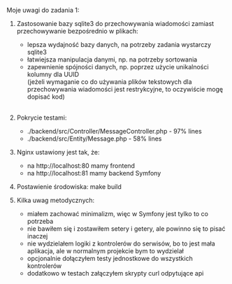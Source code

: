 Moje uwagi do zadania 1:
1. Zastosowanie bazy sqlite3 do przechowywania wiadomości zamiast przechowywanie bezpośrednio w plikach:
   - lepsza wydajność bazy danych, na potrzeby zadania wystarczy sqlite3
   - łatwiejsza manipulacja danymi, np. na potrzeby sortowania
   - zapewnienie spójności danych, np. poprzez użycie unikalności kolumny dla UUID <br>
     (jeżeli wymaganie co do używania plików tekstowych dla przechowywania wiadomości jest restrykcyjne, to oczywiście mogę dopisać kod) <br><br>

2. Pokrycie testami:
   - ./backend/src/Controller/MessageController.php - 97% lines
   - ./backend/src/Entity/Message.php - 58% lines

3. Nginx ustawiony jest tak, że:
   - na http://localhost:80 mamy frontend
   - na http://localhost:81 mamy backend Symfony

4. Postawienie środowiska: make build

5. Kilka uwag metodycznych:
   - miałem zachować minimalizm, więc w Symfony jest tylko to co potrzeba
   - nie bawiłem się i zostawiłem setery i getery, ale powinno się to pisać inaczej
   - nie wydzielałem logiki z kontrolerów do serwisów, bo to jest mała aplikacja, ale w normalnym projekcie bym to wydzielał
   - opcjonalnie dołączyłem testy jednostkowe do wszystkich kontrolerów
   - dodatkowo w testach załączyłem skrypty curl odpytujące api